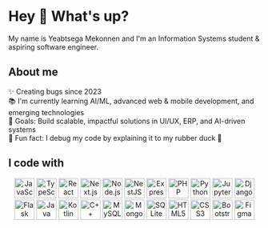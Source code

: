 <h1 align="left">Hey 👋 What's up?</h1>

<p align="left">My name is Yeabtsega Mekonnen and I'm an Information Systems student & aspiring software engineer.</p>

<h2 align="left">About me</h2>

<p align="left">
✨ Creating bugs since 2023<br>
📚 I'm currently learning AI/ML, advanced web & mobile development, and emerging technologies<br>
🎯 Goals: Build scalable, impactful solutions in UI/UX, ERP, and AI-driven systems<br>
🎲 Fun fact: I debug my code by explaining it to my rubber duck 🦆
</p>

<h2 align="left">I code with</h2>

<p align="center">
<img src="https://cdn.jsdelivr.net/gh/devicons/devicon/icons/javascript/javascript-original.svg" height="40" alt="JavaScript logo" /> 
<img src="https://cdn.jsdelivr.net/gh/devicons/devicon/icons/typescript/typescript-original.svg" height="40" alt="TypeScript logo" /> 
<img src="https://cdn.jsdelivr.net/gh/devicons/devicon/icons/react/react-original.svg" height="40" alt="React logo" /> 
<img src="https://cdn.jsdelivr.net/gh/devicons/devicon/icons/nextjs/nextjs-original.svg" height="40" alt="Next.js logo" /> 
<img src="https://cdn.jsdelivr.net/gh/devicons/devicon/icons/nodejs/nodejs-original.svg" height="40" alt="Node.js logo" /> 
<img src="https://cdn.jsdelivr.net/gh/devicons/devicon/icons/nestjs/nestjs-original.svg" height="40" alt="NestJS logo" /> 
<img src="https://cdn.jsdelivr.net/gh/devicons/devicon/icons/express/express-original.svg" height="40" alt="Express logo" /> 
<img src="https://cdn.jsdelivr.net/gh/devicons/devicon/icons/php/php-original.svg" height="40" alt="PHP logo" /> 
<img src="https://cdn.jsdelivr.net/gh/devicons/devicon/icons/python/python-original.svg" height="40" alt="Python logo" /> 
<img src="https://cdn.jsdelivr.net/gh/devicons/devicon/icons/jupyter/jupyter-original.svg" height="40" alt="Jupyter logo" /> 
<img src="https://cdn.jsdelivr.net/gh/devicons/devicon/icons/django/django-plain.svg" height="40" alt="Django logo" /> 
<img src="https://cdn.jsdelivr.net/gh/devicons/devicon/icons/flask/flask-original.svg" height="40" alt="Flask logo" /> 
<img src="https://cdn.jsdelivr.net/gh/devicons/devicon/icons/java/java-original.svg" height="40" alt="Java logo" /> 
<img src="https://cdn.jsdelivr.net/gh/devicons/devicon/icons/kotlin/kotlin-original.svg" height="40" alt="Kotlin logo" /> 
<img src="https://cdn.jsdelivr.net/gh/devicons/devicon/icons/cplusplus/cplusplus-original.svg" height="40" alt="C++ logo" /> 
<img src="https://cdn.jsdelivr.net/gh/devicons/devicon/icons/mysql/mysql-original.svg" height="40" alt="MySQL logo" /> 
<img src="https://cdn.jsdelivr.net/gh/devicons/devicon/icons/mongodb/mongodb-original.svg" height="40" alt="MongoDB logo" /> 
<img src="https://cdn.jsdelivr.net/gh/devicons/devicon/icons/sqlite/sqlite-original.svg" height="40" alt="SQLite logo" /> 
<img src="https://cdn.jsdelivr.net/gh/devicons/devicon/icons/html5/html5-original.svg" height="40" alt="HTML5 logo" /> 
<img src="https://cdn.jsdelivr.net/gh/devicons/devicon/icons/css3/css3-original.svg" height="40" alt="CSS3 logo" /> 
<img src="https://cdn.jsdelivr.net/gh/devicons/devicon/icons/bootstrap/bootstrap-original.svg" height="40" alt="Bootstrap logo" /> 
<img src="https://cdn.jsdelivr.net/gh/devicons/devicon/icons/figma/figma-original.svg" height="40" alt="Figma logo" />
</p>
